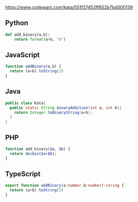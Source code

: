 https://www.codewars.com/kata/551f37452ff852b7bd000139

## Python
```python
def add_binary(a,b):
    return format(a+b, "b")
```

## JavaScript
```js
function addBinary(a,b) {
  return (a+b).toString(2)
}
```

## Java
```java
public class Kata{
  public static String binaryAddition(int a, int b){
    return Integer.toBinaryString(a+b);
  }
}
```

## PHP
```php
function add_binary($a, $b) {
  return decbin($a+$b);
}
```

## TypeScript
```ts
export function addBinary(a:number,b:number):string {
  return (a+b).toString(2)
}
```
